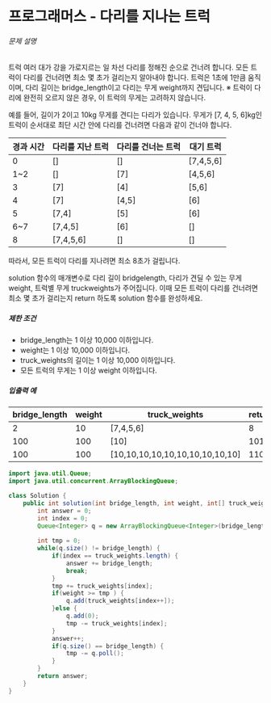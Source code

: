 # 프로그래머스 - 다리를 지나는 트럭

###### 문제 설명

트럭 여러 대가 강을 가로지르는 일 차선 다리를 정해진 순으로 건너려 합니다. 모든 트럭이 다리를 건너려면 최소 몇 초가 걸리는지 알아내야 합니다. 트럭은 1초에 1만큼 움직이며, 다리 길이는 bridge_length이고 다리는 무게 weight까지 견딥니다.
※ 트럭이 다리에 완전히 오르지 않은 경우, 이 트럭의 무게는 고려하지 않습니다.

예를 들어, 길이가 2이고 10kg 무게를 견디는 다리가 있습니다. 무게가 [7, 4, 5, 6]kg인 트럭이 순서대로 최단 시간 안에 다리를 건너려면 다음과 같이 건너야 합니다.

| 경과 시간 | 다리를 지난 트럭 | 다리를 건너는 트럭 | 대기 트럭     |
| ----- | --------- | ---------- | --------- |
| 0     | []        | []         | [7,4,5,6] |
| 1~2   | []        | [7]        | [4,5,6]   |
| 3     | [7]       | [4]        | [5,6]     |
| 4     | [7]       | [4,5]      | [6]       |
| 5     | [7,4]     | [5]        | [6]       |
| 6~7   | [7,4,5]   | [6]        | []        |
| 8     | [7,4,5,6] | []         | []        |

따라서, 모든 트럭이 다리를 지나려면 최소 8초가 걸립니다.

solution 함수의 매개변수로 다리 길이 bridgelength, 다리가 견딜 수 있는 무게 weight, 트럭별 무게 truckweights가 주어집니다. 이때 모든 트럭이 다리를 건너려면 최소 몇 초가 걸리는지 return 하도록 solution 함수를 완성하세요.

##### 제한 조건

- bridge_length는 1 이상 10,000 이하입니다.
- weight는 1 이상 10,000 이하입니다.
- truck_weights의 길이는 1 이상 10,000 이하입니다.
- 모든 트럭의 무게는 1 이상 weight 이하입니다.

##### 입출력 예

| bridge_length | weight | truck_weights                   | return |
| ------------- | ------ | ------------------------------- | ------ |
| 2             | 10     | [7,4,5,6]                       | 8      |
| 100           | 100    | [10]                            | 101    |
| 100           | 100    | [10,10,10,10,10,10,10,10,10,10] | 110    |



```java
import java.util.Queue;
import java.util.concurrent.ArrayBlockingQueue;

class Solution {
    public int solution(int bridge_length, int weight, int[] truck_weights) {
        int answer = 0;
        int index = 0;		
		Queue<Integer> q = new ArrayBlockingQueue<Integer>(bridge_length);
		
		int tmp = 0;
		while(q.size() != bridge_length) {
			if(index == truck_weights.length) {
				answer += bridge_length;
				break;
			}
			tmp += truck_weights[index];			
			if(weight >= tmp ) {
				q.add(truck_weights[index++]);
			}else {
				q.add(0);
				tmp -= truck_weights[index];
			}			
			answer++;           
			if(q.size() == bridge_length) {
				tmp -= q.poll();
			}
		}        
        return answer;
    }
}
```

